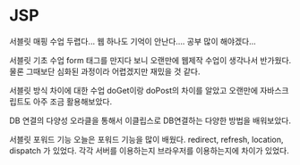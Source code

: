 # JSP
서블릿 매핑 수업 두렵다... 웹 하나도 기억이 안난다.... 공부 많이 해야겠다...

서블릿 기초 수업 form 태그를 만지다 보니 오랜만에 웹제작 수업이 생각나서 반가웠다. 물론 그때보단 심화된 과정이라 어렵겠지만 재밌을 것 같다.

서블릿 방식 차이에 대한 수업 doGet이랑 doPost의 차이를 알았고 오랜만에 자바스크립트도 아주 조금 활용해보았다.

DB 연결의 다양성 오라클을 통해서 이클립스로 DB연결하는 다양한 방법을 배워보았다.

서블릿 포워드 기능 오늘은 포워드 기능을 많이 배웠다. redirect, refresh, location, dispatch 가 있었다. 각각 서버를 이용하는지 브라우저를 이용하는지에 차이가 있었다.
